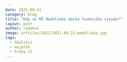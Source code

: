 ```yaml
---
date: 2021-09-21
category: blog
title: "Kdy se MŠ Madolinka dočká funkčního vjezdu?"
layout: post
author: redakce
image: articles/2021/2021-09-21-madolinka.jpg
tags: 
  - školství
  - majetek
  - Praha 11
---
```

